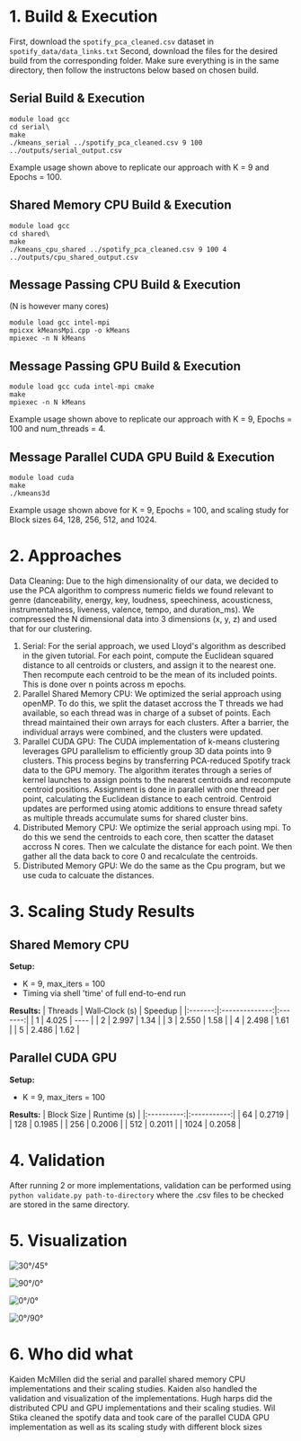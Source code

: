 # 1. Build & Execution
First, download the `spotify_pca_cleaned.csv` dataset in `spotify_data/data_links.txt`
Second, download the files for the desired build from the corresponding folder. Make sure everything is in the same directory, then follow the instructons below based on chosen build.
## Serial Build & Execution
```
module load gcc
cd serial\
make
./kmeans_serial ../spotify_pca_cleaned.csv 9 100 ../outputs/serial_output.csv
```
Example usage shown above to replicate our approach with K = 9 and Epochs = 100.

## Shared Memory CPU Build & Execution

```
module load gcc
cd shared\
make
./kmeans_cpu_shared ../spotify_pca_cleaned.csv 9 100 4 ../outputs/cpu_shared_output.csv
```

## Message Passing CPU Build & Execution

(N is however many cores)
```
module load gcc intel-mpi
mpicxx kMeansMpi.cpp -o kMeans
mpiexec -n N kMeans
```

## Message Passing GPU Build & Execution
```
module load gcc cuda intel-mpi cmake
make
mpiexec -n N kMeans
```
Example usage shown above to replicate our approach with K = 9, Epochs = 100 and num_threads = 4.

## Message Parallel CUDA GPU Build & Execution
```
module load cuda
make
./kmeans3d
```
Example usage shown above for K = 9, Epochs = 100, and scaling study for Block sizes 64, 128, 256, 512, and 1024.

# 2. Approaches
Data Cleaning: Due to the high dimensionality of our data, we decided to use the PCA algorithm to compress numeric fields we found relevant to genre (danceability, energy, key, loudness, speechiness, acousticness, instrumentalness, liveness, valence, tempo, and duration_ms). We compressed the N dimensional data into 3 dimensions (x, y, z) and used that for our clustering.

1. Serial: For the serial approach, we used Lloyd's algorithm as described in the given tutorial. For each point, compute the Euclidean squared distance to all centroids or clusters, and assign it to the nearest one. Then recompute each centroid to be the mean of its included points. This is done over n points across m epochs.
2. Parallel Shared Memory CPU: We optimized the serial approach using openMP. To do this, we split the dataset accross the T threads we had available, so each thread was in charge of a subset of points. Each thread maintained their own arrays for each clusters. After a barrier, the individual arrays were combined, and the clusters were updated.
3. Parallel CUDA GPU:
The CUDA implementation of k-means clustering leverages GPU parallelism to efficiently group 3D data points into 9 clusters. This process begins by transferring PCA-reduced Spotify track data to the GPU memory. The algorithm iterates through a series of kernel launches to assign points to the nearest centroids and recompute centroid positions. Assignment is done in parallel with one thread per point, calculating the Euclidean distance to each centroid. Centroid updates are performed using atomic additions to ensure thread safety as multiple threads accumulate sums for shared cluster bins.
4. Distributed Memory CPU: We optimize the serial approach using mpi. To do this we send the centroids to each core, then scatter the dataset accross N cores. Then we calculate the distance for each point. We then gather all the data back to core 0 and recalculate the centroids. 
5. Distributed Memory GPU: We do the same as the Cpu program, but we use cuda to calcuate the distances. 

# 3. Scaling Study Results

## Shared Memory CPU

**Setup:**
- K = 9, max_iters = 100
- Timing via shell 'time' of full end-to-end run

**Results:**
| Threads | Wall‑Clock (s) | Speedup |
|:-------:|:--------------:|:-------:|
| 1       | 4.025          | ----    |
| 2       | 2.997          | 1.34    |
| 3       | 2.550          | 1.58    |
| 4       | 2.498          | 1.61    |
| 5       | 2.486          | 1.62    |

## Parallel CUDA GPU
**Setup:**
- K = 9, max_iters = 100

**Results:**
| Block Size | Runtime (s) | 
|:----------:|:-----------:|
| 64         | 0.2719      |
| 128        | 0.1985      |
| 256        | 0.2006      |
| 512        | 0.2011      |
| 1024       | 0.2058      |


# 4. Validation
After running 2 or more implementations, validation can be performed using
```python validate.py path-to-directory```
where the .csv files to be checked are stored in the same directory.

# 5. Visualization
  ![30°/45°](visualizations/clusters_e30_a45.png)

  ![90°/0°](visualizations/clusters_e90_a0.png)

  ![0°/0°](visualizations/clusters_e0_a0.png)

  ![0°/90°](visualizations/clusters_e0_a90.png)
# 6. Who did what

Kaiden McMillen did the serial and parallel shared memory CPU implementations and their scaling studies. Kaiden also handled the validation and visualization of the implementations. Hugh harps did the distributed CPU and GPU implementations and their scaling studies. Wil Stika cleaned the spotify data and took care of the parallel CUDA GPU implementation as well as its scaling study with different block sizes
